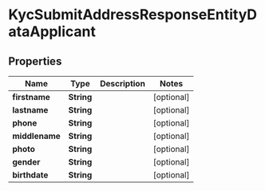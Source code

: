 

# KycSubmitAddressResponseEntityDataApplicant


## Properties

| Name | Type | Description | Notes |
|------------ | ------------- | ------------- | -------------|
|**firstname** | **String** |  |  [optional] |
|**lastname** | **String** |  |  [optional] |
|**phone** | **String** |  |  [optional] |
|**middlename** | **String** |  |  [optional] |
|**photo** | **String** |  |  [optional] |
|**gender** | **String** |  |  [optional] |
|**birthdate** | **String** |  |  [optional] |



